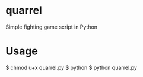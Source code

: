 # quarrel
Simple fighting game script in Python 
# Usage
$   chmod u+x quarrel.py 
$   python
$   python quarrel.py

